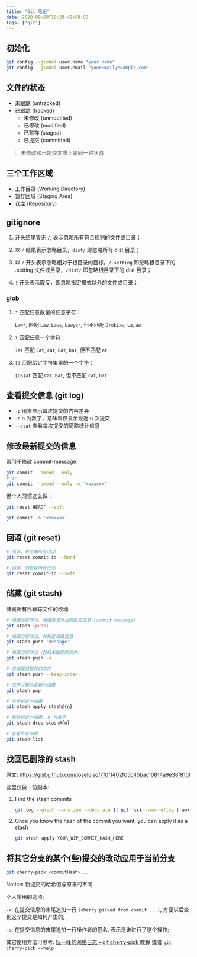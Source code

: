 ```yaml
---
title: "Git 笔记"
date: 2020-09-09T16:29:42+08:00
tags: ["git"]
---
```


## 初始化

```sh
git config --global user.name "your name"
git config --global user.email "yourEmail@example.com"
```

## 文件的状态

- 未跟踪 (untracked)
- 已跟踪 (tracked)
  - 未修改 (unmodified)
  - 已修改 (modified)
  - 已暂存 (staged)
  - 已提交 (committed)

> 未修改和已提交本质上是同一种状态

## 三个工作区域

- 工作目录 (Working Directory)
- 暂存区域 (Staging Area)
- 仓库 (Repository)

## gitignore

1. 开头结尾皆无 `/`, 表示忽略所有符合规则的文件或目录；

2. 以 `/` 结尾表示忽略目录，`dist/` 即忽略所有 dist 目录；

3. 以 `/` 开头表示忽略相对于根目录的目标，`/.setting` 即忽略根目录下的 .setting 文件或目录，`/dist/` 即忽略根目录下的 dist 目录；

4. `!` 开头表示取反，即忽略指定模式以外的文件或目录；

### glob

1. `*` 匹配任意数量的任意字符：

   `Law*`, 匹配 `Law`, `Laws`, `Lawyer`, 但不匹配 `GrokLaw`, `La`, `aw`

2. `?` 匹配任意一个字符：

   `?at` 匹配 `Cat`, `cat`, `Bat`, `bat`, 但不匹配 `at`

3. `[]` 匹配给定字符集里的一个字符：

   `[CB]at` 匹配 `Cat`, `Bat`, 但不匹配 `cat`, `bat`

## 查看提交信息 (git log)

- `-p` 用来显示每次提交的内容差异
- `-n` n 为数字，意味着仅显示最近 n 次提交
- `--stat` 查看每次提交的简略统计信息

## 修改最新提交的信息

常用于修改 commit-message

```sh
git commit --amend --only
# or
git commit --amend --only -m 'xxxxxxx'
```

但个人习惯这么做：

```sh
git reset HEAD^ --soft

git commit -m 'xxxxxxx'
```

## 回滚 (git reset)

```sh
# 回滚，并忽略所有改动
git reset commit-id --hard

# 回滚，但暂存所有改动
git reset commit-id --soft
```

## 储藏 (git stash)

储藏所有已跟踪文件的改动

```sh
# 储藏当前改动，储藏信息为当前提交信息 (commit message)
git stash [push]

# 储藏当前改动，并指定储藏信息
git stash push 'message'

# 储藏当前改动（包括未跟踪的文件）
git stash push -u

# 仅储藏已暂存的文件
git stash push --keep-index

# 应用并删除最新的储藏
git stash pop

# 应用特定的储藏
git stash apply stash@{n}

# 删除特定的储藏, n 为数字
git stash drop stash@{n}

# 查看所有储藏
git stash list
```

## 找回已删除的 stash

原文: https://gist.github.com/joseluisq/7f0f1402f05c45bac10814a9e38f81bf

这里仅做一份副本:

1. Find the stash commits

   ```sh
   git log --graph --oneline --decorate $( git fsck --no-reflog | awk '/dangling commit/ {print $3}' )
   ```

2. Once you know the hash of the commit you want, you can apply it as a stash

   ```sh
   git stash apply YOUR_WIP_COMMIT_HASH_HERE
   ```

## 将其它分支的某个(些)提交的改动应用于当前分支

```sh
git cherry-pick <commitHash>...
```

Notice: 新提交的哈希值与原来的不同

个人常用的选项:

`-x`: 在提交信息的末尾追加一行 `(cherry picked from commit ...)`, 方便以后查到这个提交是如何产生的;

`-s`: 在提交信息的末尾追加一行操作者的签名, 表示是谁进行了这个操作;

其它使用方法可参考: [阮一峰的网络日志 - git cherry-pick 教程](http://www.ruanyifeng.com/blog/2020/04/git-cherry-pick.html) 或者 `git cherry-pick --help`

